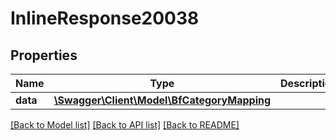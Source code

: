 # InlineResponse20038

## Properties
Name | Type | Description | Notes
------------ | ------------- | ------------- | -------------
**data** | [**\Swagger\Client\Model\BfCategoryMapping**](BfCategoryMapping.md) |  | [optional] 

[[Back to Model list]](../../README.md#documentation-for-models) [[Back to API list]](../../README.md#documentation-for-api-endpoints) [[Back to README]](../../README.md)

